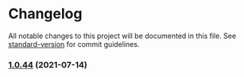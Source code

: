# Changelog

All notable changes to this project will be documented in this file. See [standard-version](https://github.com/conventional-changelog/standard-version) for commit guidelines.

### [1.0.44](https://github.com/themefisher/core-docs/compare/v1.0.43...v1.0.44) (2021-07-14)
